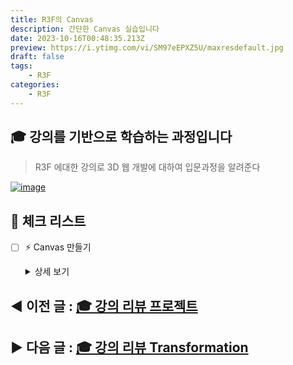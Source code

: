 ```yaml
---
title: R3F의 Canvas
description: 간단한 Canvas 실습입니다
date: 2023-10-16T00:48:35.213Z
preview: https://i.ytimg.com/vi/SM97eEPXZ5U/maxresdefault.jpg
draft: false
tags:
    - R3F
categories:
    - R3F
---
```


## 🎓 강의를 기반으로 학습하는 과정입니다

> R3F 에대한 강의로 3D 웹 개발에 대하여 입문과정을 알려준다

[![image](https://i.ytimg.com/vi/SM97eEPXZ5U/maxresdefault.jpg)](https://www.youtube.com/watch?v=Sg6OcVxe64k&list=PLe6NQuuFBu7HUeJkowKRkLWwkdOlhwrje&index=3)

## 📌 체크 리스트

- [ ] ⚡️ Canvas 만들기

    <details>
    <summary>상세 보기</summary>
    <!-- summary 아래 한칸 공백 두어야함 -->

    >🗃️ 폴더 구조

    ```bash
    app
    ├── README.md
    ├── index.html
    ├── package-lock.json
    ├── package.json
    ├── public
    ├── src
    │   ├── App.css
    │   ├── App.jsx
    │   ├── MyElement3D.jsx
    │   ├── assets
    │   ├── index.css
    │   └── main.jsx
    └── vite.config.js
    ```

    1. `MyElement3D` 파일 만들기

        ```jsx
        import { useFrame } from '@react-three/fiber';
        import React, { useRef } from 'react'

        function MyElement3D() {
            const refMesh = useRef();
            useFrame((state, delta) => {
                refMesh.current.rotation.y += delta;
            })
            return (
                <>
                    <directionalLight position={[1, 1, 1]} />
                    <mesh ref={refMesh} rotation={[0, 45 * Math.PI / 180, 0]}>
                        <boxGeometry />
                        <meshStandardMaterial color="#e67e22"></meshStandardMaterial>
                    </mesh>
                </>
            )
        }

        export default MyElement3D
        ```

    2. `App.jsx` 파일에 `MyElement3D` 추가하기

        ```jsx
        import React from 'react'
        import './App.css'
        import { Canvas } from '@react-three/fiber'
        import MyElement3D from './MyElement3D'

        function App() {

            return (
                <>
                <Canvas>
                    <MyElement3D />
                </Canvas>
                </>
            )
        }

        export default App
        ```

    3. `App.css` 수정 화면 비율 맞추기

        ```css
        body {
            margin: 0;
            padding: 0;
        }

        #root {
            width: 100%;
            height: 100vh;
        }
        ```

    </details>

◀️ 이전 글 : [🎓 강의 리뷰 프로젝트](./RM_2.md)
---
▶️ 다음 글 : [🎓 강의 리뷰 Transformation](./RM_4.md)
---
